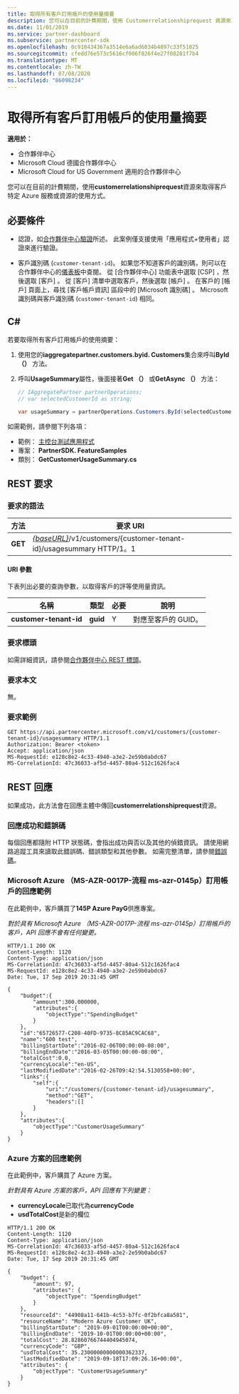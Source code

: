 ```yaml
---
title: 取得所有客戶訂用帳戶的使用量摘要
description: 您可以在目前的計費期間，使用 Customerrelationshiprequest 資源來取得客戶特定 Azure 服務或資源的使用方式。
ms.date: 11/01/2019
ms.service: partner-dashboard
ms.subservice: partnercenter-sdk
ms.openlocfilehash: 0c918434367a3514e6a6ad6034b4897c33f51025
ms.sourcegitcommit: cfedd76e573c5616cf006f826f4e27f08281f7b4
ms.translationtype: MT
ms.contentlocale: zh-TW
ms.lasthandoff: 07/08/2020
ms.locfileid: "86098234"
---
```

# <a name="get-a-usage-summary-for-all-of-a-customers-subscriptions"></a>取得所有客戶訂用帳戶的使用量摘要

**適用於：**

- 合作夥伴中心
- Microsoft Cloud 德國合作夥伴中心
- Microsoft Cloud for US Government 適用的合作夥伴中心

您可以在目前的計費期間，使用**customerrelationshiprequest**資源來取得客戶特定 Azure 服務或資源的使用方式。

## <a name="prerequisites"></a>必要條件

- 認證，如[合作夥伴中心驗證](partner-center-authentication.md)所述。 此案例僅支援使用「應用程式+使用者」認證來進行驗證。

- 客戶識別碼 (`customer-tenant-id`)。 如果您不知道客戶的識別碼，則可以在合作夥伴中心的[儀表板](https://partner.microsoft.com/dashboard)中查閱。 從 [合作夥伴中心] 功能表中選取 [CSP]  ，然後選取 [客戶]  。 從 [客戶] 清單中選取客戶，然後選取 [帳戶]  。 在客戶的 [帳戶] 頁面上，尋找 [客戶帳戶資訊]  區段中的 [Microsoft 識別碼]  。 Microsoft 識別碼與客戶識別碼 (`customer-tenant-id`) 相同。

## <a name="c"></a>C\#

若要取得所有客戶訂用帳戶的使用摘要：

1. 使用您的**iaggregatepartner.customers.byid. Customers**集合來呼叫**ById （）** 方法。

2. 呼叫**UsageSummary**屬性，後面接著**Get （）** 或**GetAsync （）** 方法：

    ``` csharp
    // IAggregatePartner partnerOperations;
    // var selectedCustomerId as string;

    var usageSummary = partnerOperations.Customers.ById(selectedCustomerId).UsageSummary.Get();
    ```

如需範例，請參閱下列各項：

- 範例： [主控台測試應用程式](console-test-app.md)
- 專案： **PartnerSDK. FeatureSamples**
- 類別： **GetCustomerUsageSummary.cs**

## <a name="rest-request"></a>REST 要求

### <a name="request-syntax"></a>要求的語法

| 方法  | 要求 URI                                                                                         |
|---------|-----------------------------------------------------------------------------------------------------|
| **GET** | [*{baseURL}*](partner-center-rest-urls.md)/v1/customers/{customer-tenant-id}/usagesummary HTTP/1。1 |

#### <a name="uri-parameter"></a>URI 參數

下表列出必要的查詢參數，以取得客戶的評等使用量資訊。

| 名稱                   | 類型     | 必要 | 說明                           |
|------------------------|----------|----------|---------------------------------------|
| **customer-tenant-id** | **guid** | Y        | 對應至客戶的 GUID。 |

### <a name="request-headers"></a>要求標頭

如需詳細資訊，請參閱[合作夥伴中心 REST 標頭](headers.md)。

### <a name="request-body"></a>要求本文

無。

### <a name="request-example"></a>要求範例

```http
GET https://api.partnercenter.microsoft.com/v1/customers/{customer-tenant-id}/usagesummary HTTP/1.1
Authorization: Bearer <token>
Accept: application/json
MS-RequestId: e128c8e2-4c33-4940-a3e2-2e59b0abdc67
MS-CorrelationId: 47c36033-af5d-4457-80a4-512c1626fac4
```

## <a name="rest-response"></a>REST 回應

如果成功，此方法會在回應主體中傳回**customerrelationshiprequest**資源。

### <a name="response-success-and-error-codes"></a>回應成功和錯誤碼

每個回應都隨附 HTTP 狀態碼，會指出成功與否以及其他的偵錯資訊。 請使用網路追蹤工具來讀取此錯誤碼、錯誤類型和其他參數。 如需完整清單，請參閱[錯誤碼](error-codes.md)。

### <a name="response-example-for-microsoft-azure-ms-azr-0145p-subscription"></a>Microsoft Azure （MS-AZR-0017P-流程 ms-azr-0145p）訂用帳戶的回應範例

在此範例中，客戶購買了**145P Azure PayG**供應專案。

*對於具有 Microsoft Azure （MS-AZR-0017P-流程 ms-azr-0145p）訂用帳戶的客戶，API 回應不會有任何變更。*

```http
HTTP/1.1 200 OK
Content-Length: 1120
Content-Type: application/json
MS-CorrelationId: 47c36033-af5d-4457-80a4-512c1626fac4
MS-RequestId: e128c8e2-4c33-4940-a3e2-2e59b0abdc67
Date: Tue, 17 Sep 2019 20:31:45 GMT

{
    "budget":{
        "ammount":300.000000,
        "attributes":{
            "objectType":"SpendingBudget"
        }
    },
    "id":"65726577-C208-40FD-9735-8C85AC9CAC68",
    "name":"600 test",
    "billingStartDate":"2016-02-06T00:00:00-08:00",
    "billingEndDate":"2016-03-05T00:00:00-08:00",
    "totalCost":0.0,
    "currencyLocale":"en-US",
    "lastModifiedDate":"2016-02-26T09:42:54.5130558+00:00",
    "links":{
        "self":{
            "uri":"/customers/{customer-tenant-id}/usagesummary",
            "method":"GET",
            "headers":[]
        }
    },
    "attributes":{
        "objectType":"CustomerUsageSummary"
    }
}
```

### <a name="response-example-for-azure-plan"></a>Azure 方案的回應範例

在此範例中，客戶購買了 Azure 方案。

*針對具有 Azure 方案的客戶，API 回應有下列變更：*

- **currencyLocale**已取代為**currencyCode**
- **usdTotalCost**是新的欄位

```http
HTTP/1.1 200 OK
Content-Length: 1120
Content-Type: application/json
MS-CorrelationId: 47c36033-af5d-4457-80a4-512c1626fac4
MS-RequestId: e128c8e2-4c33-4940-a3e2-2e59b0abdc67
Date: Tue, 17 Sep 2019 20:31:45 GMT

{
    "budget": {
        "amount": 97,
        "attributes": {
            "objectType": "SpendingBudget"
        }
    },
    "resourceId": "44908a11-641b-4c53-b7fc-0f2bfca8a581",
    "resourceName": "Modern Azure Customer UK",
    "billingStartDate": "2019-09-01T00:00:00+00:00",
    "billingEndDate": "2019-10-01T00:00:00+00:00",
    "totalCost": 28.82860766744404945074,
    "currencyCode": "GBP",
    "usdTotalCost": 35.23000000000000362337,
    "lastModifiedDate": "2019-09-18T17:09:26.16+00:00",
    "attributes": {
        "objectType": "CustomerUsageSummary"
    }
}
```
